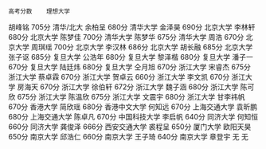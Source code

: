 	
    高考分数	理想大学

胡峰铭	705分	清华/北大
余柏呈	680分	清华大学
金泽昊	690分	北京大学
李林轩	680分	北京大学
陈梦佳	700分	清华大学
陈梦华	675分	清华大学
周浩	670分	北京大学
周琪瑶	700分	北京大学
李汉林	686分	北京大学
胡长融	685分	北京大学
张子讴	685分	复旦大学
公浩年	680分	复旦大学
黎泽楷	680分	复旦大学
潘子一	670分	复旦大学
陆廷炜	680分	复旦大学
仝月旭	670分	浙江大学
宋睿杰	675分	浙江大学
蔡卓霖	670分	浙江大学
贺卓云	660分	浙江大学
李文凯	670分	浙江大学
房海天	670分	浙江大学
徐伯轩	672分	浙江大学
魏子涵	680分	浙江大学
陈可欣	675分	浙江大学
陈温欣	675分	浙江大学
文震宇	680分	浙江大学
甘李祎帆	670分	香港大学
简欣瑶	680分	香港中文大学
何知远	670分	上海交通大学
袁昕鹏	680分	上海交通大学
陈卓凡	670分	中国科技大学
李启帆	640分	同济大学
何知恒	660分	同济大学
龚俊泽	666分	西安交通大学
裘程呈	650分	厦门大学
欧阳天昊	650分	南京大学
邱浩仁	660分	南京大学
王子琦	640分	南京大学
章登宇	无	无
